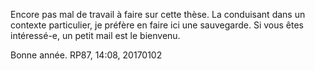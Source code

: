 Encore pas mal de travail à faire sur cette thèse.
La conduisant dans un contexte particulier, je préfère en faire ici une sauvegarde.
Si vous êtes intéressé-e, un petit mail est le bienvenu.

Bonne année.
RP87, 14:08, 20170102
